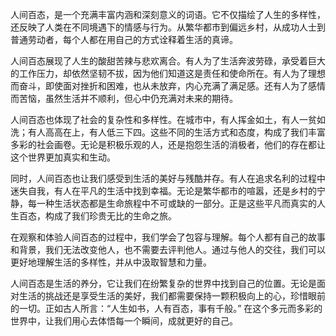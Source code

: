 人间百态，是一个充满丰富内涵和深刻意义的词语。它不仅描绘了人生的多样性，还反映了人类在不同境遇下的情感与行为。从繁华都市到偏远乡村，从成功人士到普通劳动者，每个人都在用自己的方式诠释着生活的真谛。

人间百态展现了人生的酸甜苦辣与悲欢离合。有人为了生活奔波劳碌，承受着巨大的工作压力，却依然坚韧不拔，因为他们知道这是责任和使命所在。有人为了理想而奋斗，即使面对挫折和困难，也从未放弃，内心充满了满足感。还有人为了感情而苦恼，虽然生活并不顺利，但心中仍充满对未来的期待。

人间百态也体现了社会的复杂性和多样性。在城市中，有人挥金如土，有人一贫如洗；有人高高在上，有人低三下四。这些不同的生活方式和态度，构成了我们丰富多彩的社会画卷。无论是积极乐观的人，还是抱怨生活的消极者，他们的存在都让这个世界更加真实和生动。

同时，人间百态也让我们感受到生活的美好与残酷并存。有人在追求名利的过程中迷失自我，有人在平凡的生活中找到幸福。无论是繁华都市的喧嚣，还是乡村的宁静，每一种生活状态都是生命旅程中不可或缺的一部分。正是这些平凡而真实的人生百态，构成了我们珍贵无比的生命之旅。

在观察和体验人间百态的过程中，我们学会了包容与理解。每个人都有自己的故事和背景，我们无法改变他人，也不需要去评判他人。通过与他人的交往，我们可以更好地理解生活的多样性，并从中汲取智慧和力量。

人间百态是生活的养分，它让我们在纷繁复杂的世界中找到自己的位置。无论是面对生活的挑战还是享受生活的美好，我们都需要保持一颗积极向上的心，珍惜眼前的一切。正如古人所言：“人生如书，人有百态，事有千般。” 在这个多元而多彩的世界中，让我们用心去体悟每一个瞬间，成就更好的自己。
